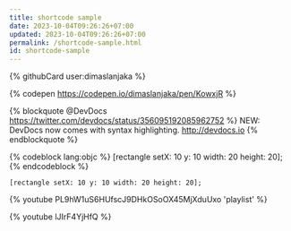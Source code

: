 ```yaml
---
title: shortcode sample
date: 2023-10-04T09:26:26+07:00
updated: 2023-10-04T09:26:26+07:00
permalink: /shortcode-sample.html
id: shortcode-sample
---
```


{% githubCard user:dimaslanjaka %}

{% codepen https://codepen.io/dimaslanjaka/pen/KowxjR %}

{% blockquote @DevDocs https://twitter.com/devdocs/status/356095192085962752 %}
NEW: DevDocs now comes with syntax highlighting. http://devdocs.io
{% endblockquote %}

{% codeblock lang:objc %}
[rectangle setX: 10 y: 10 width: 20 height: 20];
{% endcodeblock %}

```objc
[rectangle setX: 10 y: 10 width: 20 height: 20];
```

{% youtube PL9hW1uS6HUfscJ9DHkOSoOX45MjXduUxo 'playlist' %}

{% youtube lJIrF4YjHfQ %}
